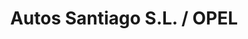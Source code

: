 ---
title: "Autos Santiago S.L. / OPEL"
url: /vitigudino/autos-santiago-s-l-opel/
shop: reparación de automóviles
---